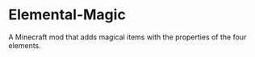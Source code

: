Elemental-Magic
===============

A Minecraft mod that adds magical items with the properties of the four elements.
